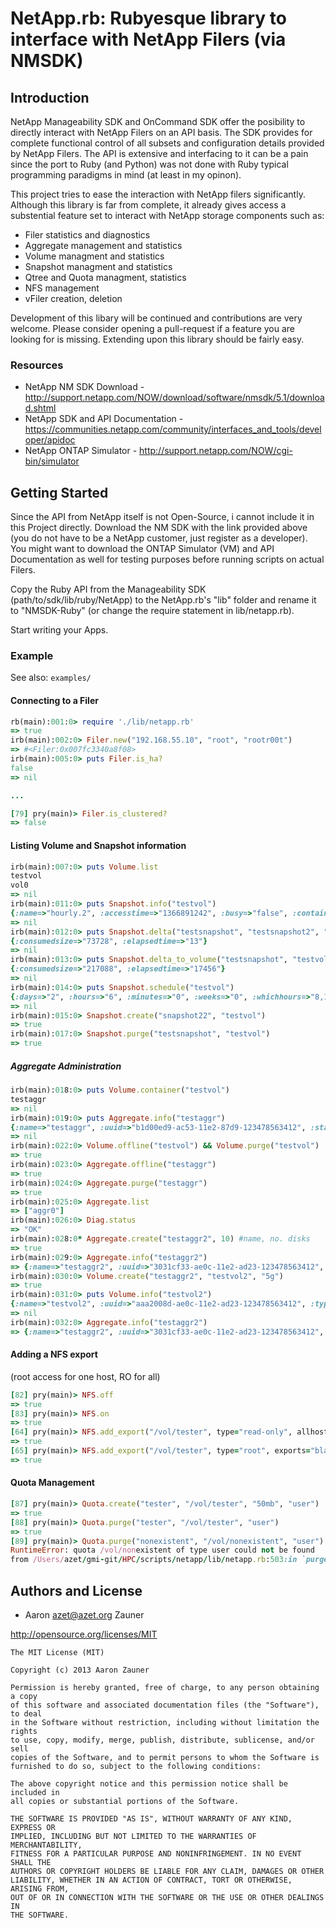 # NetApp.rb: Rubyesque library to interface with NetApp Filers (via NMSDK)

## Introduction
NetApp Manageability SDK and OnCommand SDK offer the posibility to directly interact with NetApp Filers on an API basis. The SDK provides for complete functional control of all subsets and configuration details provided by NetApp Filers. The API is extensive and interfacing to it can be a pain since the port to Ruby (and Python) was not done with Ruby typical programming paradigms in mind (at least in my opinon).

This project tries to ease the interaction with NetApp filers significantly. Although this library is far from complete, it already gives access a substential feature set to interact with NetApp storage components such as:

* Filer statistics and diagnostics
* Aggregate management and statistics
* Volume managment and statistics
* Snapshot managment and statistics
* Qtree and Quota managment, statistics
* NFS management
* vFiler creation, deletion

Development of this libary will be continued and contributions are very welcome. Please consider opening a pull-request if a feature you are looking for is missing. Extending upon this library should be fairly easy.

### Resources
* NetApp NM SDK Download - http://support.netapp.com/NOW/download/software/nmsdk/5.1/download.shtml
* NetApp SDK and API Documentation - https://communities.netapp.com/community/interfaces_and_tools/developer/apidoc
* NetApp ONTAP Simulator - http://support.netapp.com/NOW/cgi-bin/simulator

## Getting Started
Since the API from NetApp itself is not Open-Source, i cannot include it in this Project directly. Download the NM SDK with the link provided above (you do not have to be a NetApp customer, just register as a developer). You might want to download the ONTAP Simulator (VM) and API Documentation as well for testing purposes before running scripts on actual Filers.

Copy the Ruby API from the Manageability SDK (path/to/sdk/lib/ruby/NetApp) to the NetApp.rb's "lib" folder and rename it to "NMSDK-Ruby" (or change the require statement in lib/netapp.rb).

Start writing your Apps.

### Example
See also: `examples/`

#### Connecting to a Filer
```Ruby
rb(main):001:0> require './lib/netapp.rb'
=> true
irb(main):002:0> Filer.new("192.168.55.10", "root", "rootr00t")
=> #<Filer:0x007fc3340a8f08>
irb(main):005:0> puts Filer.is_ha?
false
=> nil

...

[79] pry(main)> Filer.is_clustered?
=> false
```

#### Listing Volume and Snapshot information
````Ruby
irb(main):007:0> puts Volume.list
testvol
vol0
=> nil
irb(main):011:0> puts Snapshot.info("testvol")
{:name=>"hourly.2", :accesstime=>"1366891242", :busy=>"false", :containslunclones=>nil, :cumpercentageblockstotal=>"0", :cumpercentageblocksused=>"68", :cumtotal=>"468", :dependency=>"", :percentageblockstotal=>"0", :percentageblocksused=>"30", :total=>"96"}
=> nil
irb(main):012:0> puts Snapshot.delta("testsnapshot", "testsnapshot2", "testvol")
{:consumedsize=>"73728", :elapsedtime=>"13"}
=> nil
irb(main):013:0> puts Snapshot.delta_to_volume("testsnapshot", "testvol")
{:consumedsize=>"217088", :elapsedtime=>"17456"}
=> nil
irb(main):014:0> puts Snapshot.schedule("testvol")
{:days=>"2", :hours=>"6", :minutes=>"0", :weeks=>"0", :whichhours=>"8,12,16,20", :whichminutes=>" "}
=> nil
irb(main):015:0> Snapshot.create("snapshot22", "testvol")
=> true
irb(main):017:0> Snapshot.purge("testsnapshot", "testvol")
=> true
````

##### Aggregate Administration
```Ruby
irb(main):018:0> puts Volume.container("testvol")
testaggr
=> nil
irb(main):019:0> puts Aggregate.info("testaggr")
{:name=>"testaggr", :uuid=>"b1d00ed9-ac53-11e2-87d9-123478563412", :state=>"online", :type=>"aggr", :haslocalroot=>"false", :haspartnerroot=>"false", :checksumstatus=>"active", :isinconsistent=>"false", :sizetotal=>"6606028800", :sizeused=>"1080606720", :sizeavail=>"5525422080", :sizepercentage=>"16", :filestotal=>"31142", :filesused=>"96", :isnaplock=>"false", :snaplocktype=>nil, :mirrorstatus=>"unmirrored", :raidsize=>"16", :raidstatus=>"raid_dp", :diskcount=>"9", :volumecount=>"1", :volstripeddvcount=>nil, :volstripedmdvcount=>nil, :volumes=>["testvol"], :plexcount=>"1", :plexes=>{{:name=>"/testaggr/plex0"}=>{:isonline=>"true", :isresyncing=>"false", :resyncpercentage=>nil}}}
=> nil
irb(main):022:0> Volume.offline("testvol") && Volume.purge("testvol")
=> true
irb(main):023:0> Aggregate.offline("testaggr")
=> true
irb(main):024:0> Aggregate.purge("testaggr")
=> true
irb(main):025:0> Aggregate.list
=> ["aggr0"]
irb(main):026:0> Diag.status
=> "OK"
irb(main):028:0* Aggregate.create("testaggr2", 10) #name, no. disks
=> true
irb(main):029:0> Aggregate.info("testaggr2")
=> {:name=>"testaggr2", :uuid=>"3031cf33-ae0c-11e2-ad23-123478563412", :state=>"creating", :type=>"aggr", :haslocalroot=>"false", :haspartnerroot=>"false", :checksumstatus=>"active", :isinconsistent=>"false", :sizetotal=>"0", :sizeused=>"0", :sizeavail=>"0", :sizepercentage=>"0", :filestotal=>"18446744073709551552", :filesused=>"0", :isnaplock=>"false", :snaplocktype=>nil, :mirrorstatus=>"unmirrored", :raidsize=>"16", :raidstatus=>"raid_dp, initializing", :diskcount=>"0", :volumecount=>"0", :volstripeddvcount=>nil, :volstripedmdvcount=>nil, :volumes=>[], :plexcount=>"1", :plexes=>{{:name=>"/testaggr2/plex0"}=>{:isonline=>"false", :isresyncing=>"false", :resyncpercentage=>nil}}}
irb(main):030:0> Volume.create("testaggr2", "testvol2", "5g") 
=> true
irb(main):031:0> puts Volume.info("testvol2")
{:name=>"testvol2", :uuid=>"aaa2008d-ae0c-11e2-ad23-123478563412", :type=>"flex", :containingaggr=>"testaggr2", :sizetotal=>"5100273664", :sizeused=>"135168", :sizeavail=>"5100134400", :percentageused=>"0", :filestotal=>"155630", :filesused=>"96", :cloneparent=>nil, :clonechildren=>nil, :ischecksumenabled=>"true", :checksumstyle=>"block", :compression=>nil, :isinconsistent=>"false", :isinvalid=>"false", :isunrecoverable=>"false", :iswraparound=>nil, :issnaplock=>"false", :expirydate=>nil, :mirrorstatus=>"unmirrored", :raidsize=>"16", :raidstatus=>"raid_dp", :owningvfiler=>nil, :quotainit=>"0", :remotelocation=>nil, :reserve=>"0", :reserverequired=>"0", :reserveused=>"0", :reservedusedact=>"0", :snaplocktype=>nil, :snapshotblkreserved=>"262144", :snapshotperreserved=>"5", :spacereserveenabled=>"true", :spacereserve=>"volume", :diskcount=>"10", :plexcount=>"1", :plexes=>{{:name=>"/testaggr2/plex0"}=>{:isonline=>"true", :isresyncing=>"false", :resyncpercentage=>nil}}}
=> nil
irb(main):032:0> Aggregate.info("testaggr2")
=> {:name=>"testaggr2", :uuid=>"3031cf33-ae0c-11e2-ad23-123478563412", :state=>"online", :type=>"aggr", :haslocalroot=>"false", :haspartnerroot=>"false", :checksumstatus=>"active", :isinconsistent=>"false", :sizetotal=>"7549747200", :sizeused=>"5398806528", :sizeavail=>"2150940672", :sizepercentage=>"72", :filestotal=>"31142", :filesused=>"96", :isnaplock=>"false", :snaplocktype=>nil, :mirrorstatus=>"unmirrored", :raidsize=>"16", :raidstatus=>"raid_dp", :diskcount=>"10", :volumecount=>"1", :volstripeddvcount=>nil, :volstripedmdvcount=>nil, :volumes=>["testvol2"], :plexcount=>"1", :plexes=>{{:name=>"/testaggr2/plex0"}=>{:isonline=>"true", :isresyncing=>"false", :resyncpercentage=>nil}}}
```

#### Adding a NFS export
(root access for one host, RO for all)
```Ruby
[82] pry(main)> NFS.off
=> true
[83] pry(main)> NFS.on
=> true
[64] pry(main)> NFS.add_export("/vol/tester", type="read-only", allhosts=true)
=> true
[65] pry(main)> NFS.add_export("/vol/tester", type="root", exports="bla.xyz.tld")
=> true
```

#### Quota Management
```Ruby
[87] pry(main)> Quota.create("tester", "/vol/tester", "50mb", "user")
=> true
[88] pry(main)> Quota.purge("tester", "/vol/tester", "user")
=> true
[89] pry(main)> Quota.purge("nonexistent", "/vol/nonexistent", "user")
RuntimeError: quota /vol/nonexistent of type user could not be found
from /Users/azet/gmi-git/HPC/scripts/netapp/lib/netapp.rb:503:in `purge'
```


## Authors and License
* Aaron <azet@azet.org> Zauner

http://opensource.org/licenses/MIT

    The MIT License (MIT)

    Copyright (c) 2013 Aaron Zauner

    Permission is hereby granted, free of charge, to any person obtaining a copy
    of this software and associated documentation files (the "Software"), to deal
    in the Software without restriction, including without limitation the rights
    to use, copy, modify, merge, publish, distribute, sublicense, and/or sell
    copies of the Software, and to permit persons to whom the Software is
    furnished to do so, subject to the following conditions:

    The above copyright notice and this permission notice shall be included in
    all copies or substantial portions of the Software.

    THE SOFTWARE IS PROVIDED "AS IS", WITHOUT WARRANTY OF ANY KIND, EXPRESS OR
    IMPLIED, INCLUDING BUT NOT LIMITED TO THE WARRANTIES OF MERCHANTABILITY,
    FITNESS FOR A PARTICULAR PURPOSE AND NONINFRINGEMENT. IN NO EVENT SHALL THE
    AUTHORS OR COPYRIGHT HOLDERS BE LIABLE FOR ANY CLAIM, DAMAGES OR OTHER
    LIABILITY, WHETHER IN AN ACTION OF CONTRACT, TORT OR OTHERWISE, ARISING FROM,
    OUT OF OR IN CONNECTION WITH THE SOFTWARE OR THE USE OR OTHER DEALINGS IN
    THE SOFTWARE.
